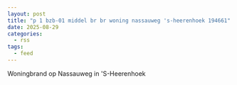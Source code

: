 ```yaml
---
layout: post
title: "p 1 bzb-01 middel br br woning nassauweg 's-heerenhoek 194661"
date: 2025-08-29
categories: 
  - rss
tags: 
  - feed
---
```


Woningbrand op Nassauweg in 'S-Heerenhoek
